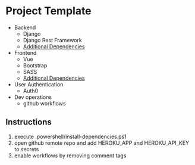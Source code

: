 # Project Template

- Backend
  - Django
  - Django Rest Framework
  - [Additional Dependencies](../server/requirements.txt)
- Frontend
  - Vue
  - Bootstrap
  - SASS
  - [Additional Dependencies](../client/package.json)
- User Authentication
  - Auth0
- Dev operations
  - github workflows

## Instructions

1. execute .powershell/install-dependencies.ps1
2. open github remote repo and add HEROKU_APP and HEROKU_API_KEY to secrets
3. enable workflows by removing comment tags
